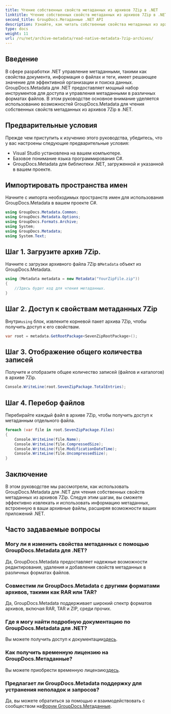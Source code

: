```yaml
---
title: Чтение собственных свойств метаданных из архивов 7Zip в .NET
linktitle: Чтение собственных свойств метаданных из архивов 7Zip в .NET
second_title: GroupDocs.Метаданные .NET API
description: Узнайте, как читать собственные свойства метаданных из архивов 7Zip с помощью GroupDocs.Metadata для .NET. Расширьте возможности управления данными вашего приложения .NET.
type: docs
weight: 11
url: /ru/net/archive-metadata/read-native-metadata-7zip-archives/
---
```

## Введение
В сфере разработки .NET управление метаданными, такими как свойства документа, информация о файлах и теги, имеет решающее значение для эффективной организации и поиска данных. GroupDocs.Metadata для .NET предоставляет мощный набор инструментов для доступа и управления метаданными в различных форматах файлов. В этом руководстве основное внимание уделяется использованию возможностей GroupDocs.Metadata для чтения собственных свойств метаданных из архивов 7Zip в .NET. 
## Предварительные условия
Прежде чем приступить к изучению этого руководства, убедитесь, что у вас настроены следующие предварительные условия:
- Visual Studio установлена на вашем компьютере.
- Базовое понимание языка программирования C#.
- GroupDocs.Metadata для библиотеки .NET, загруженной и указанной в вашем проекте.

## Импортировать пространства имен
Начните с импорта необходимых пространств имен для использования GroupDocs.Metadata в вашем проекте C#.
```csharp
using GroupDocs.Metadata.Common;
using GroupDocs.Metadata.Options;
using GroupDocs.Formats.Archive;
using System;
using GroupDocs.Metadata;
using System.Text;
```
## Шаг 1. Загрузите архив 7Zip.
 Начните с загрузки архивного файла 7Zip в`Metadata` объект из GroupDocs.Metadata.
```csharp
using (Metadata metadata = new Metadata("YourZipFile.zip"))
{
    //Здесь будет код для чтения метаданных.
}
```
## Шаг 2. Доступ к свойствам метаданных 7Zip
 Внутри`using` блок, извлеките корневой пакет архива 7Zip, чтобы получить доступ к его свойствам.
```csharp
var root = metadata.GetRootPackage<SevenZipRootPackage>();
```
## Шаг 3. Отображение общего количества записей
Получите и отобразите общее количество записей (файлов и каталогов) в архиве 7Zip.
```csharp
Console.WriteLine(root.SevenZipPackage.TotalEntries);
```
## Шаг 4. Перебор файлов
Перебирайте каждый файл в архиве 7Zip, чтобы получить доступ к метаданным отдельного файла.
```csharp
foreach (var file in root.SevenZipPackage.Files)
{
    Console.WriteLine(file.Name);
    Console.WriteLine(file.CompressedSize);
    Console.WriteLine(file.ModificationDateTime);
    Console.WriteLine(file.UncompressedSize);
}
```

## Заключение
В этом руководстве мы рассмотрели, как использовать GroupDocs.Metadata для .NET для чтения собственных свойств метаданных из архивов 7Zip. Следуя этим шагам, вы сможете эффективно извлекать и использовать информацию метаданных, встроенную в ваши архивные файлы, расширяя возможности ваших приложений .NET.

## Часто задаваемые вопросы
### Могу ли я изменить свойства метаданных с помощью GroupDocs.Metadata для .NET?
Да, GroupDocs.Metadata предоставляет надежные возможности редактирования, удаления и добавления свойств метаданных в различных форматах файлов.
### Совместим ли GroupDocs.Metadata с другими форматами архивов, такими как RAR или TAR?
Да, GroupDocs.Metadata поддерживает широкий спектр форматов архивов, включая RAR, TAR и ZIP, среди прочих.
### Где я могу найти подробную документацию по GroupDocs.Metadata для .NET?
 Вы можете получить доступ к документации[здесь](https://reference.groupdocs.com/metadata/net/).
### Как получить временную лицензию на GroupDocs.Метаданные?
 Вы можете приобрести временную лицензию[здесь](https://purchase.groupdocs.com/temporary-license/).
### Предлагает ли GroupDocs.Metadata поддержку для устранения неполадок и запросов?
 Да, вы можете обратиться за помощью и взаимодействовать с сообществом на[Форум GroupDocs.Метаданные](https://forum.groupdocs.com/c/metadata/14).